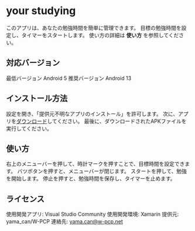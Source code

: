 # your studying
このアプリは、あなたの勉強時間を簡単に管理できます。
目標の勉強時間を設定し、タイマーをスタートします。
使い方の詳細は **使い方** を参照してください。
## 対応バージョン
最低バージョン Android 5
推奨バージョン Android 13
## インストール方法
設定を開き、「提供元不明なアプリのインストール」を許可します。
次に、アプリを[ダウンロード](https://github.com/Yama-Can/pcp-apps/study/net.w_pcp.yama_can.apps.study.apk)してください。
最後に、ダウンロードされたAPKファイルを実行してください。
## 使い方
右上のメニューバーを押して、時計マークを押すことで、目標時間を設定できます。
バツボタンを押すと、メニューバーが閉じます。
スタートを押して、勉強を開始します。
停止を押すと、勉強時間を保存し、タイマーを止めます。
## ライセンス
使用開発アプリ: Visual Studio Community
使用開発環境: Xamarin
提供元: yama_can/W-PCP
連絡先: [yama.can@w-pcp.net](mailto:yama.can@w-pcp.net)

